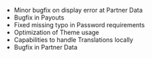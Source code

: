 - Minor bugfix on display error at Partner Data
- Bugfix in Payouts
- Fixed missing typo in Password requirements
- Optimization of Theme usage
- Capabilities to handle Translations locally
- Bugfix in Partner Data